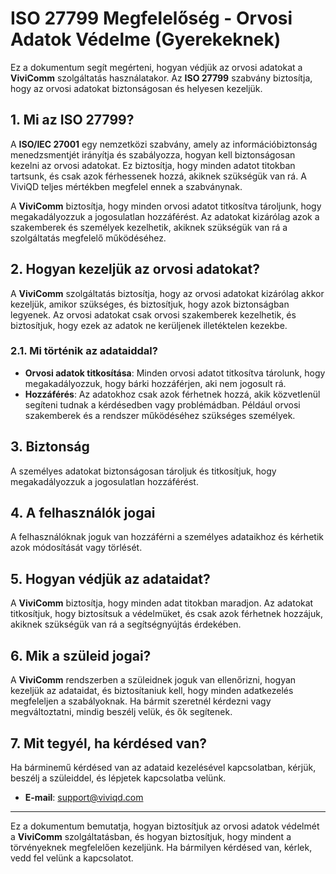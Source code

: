 # ISO 27799 Megfelelőség - Orvosi Adatok Védelme (Gyerekeknek)

Ez a dokumentum segít megérteni, hogyan védjük az orvosi adatokat a **ViviComm** szolgáltatás használatakor. Az **ISO 27799** szabvány biztosítja, hogy az orvosi adatokat biztonságosan és helyesen kezeljük.

## 1. Mi az ISO 27799?

A **ISO/IEC 27001** egy nemzetközi szabvány, amely az információbiztonság menedzsmentjét irányítja és szabályozza, hogyan kell biztonságosan kezelni az orvosi adatokat. Ez biztosítja, hogy minden adatot titokban tartsunk, és csak azok férhessenek hozzá, akiknek szükségük van rá. A ViviQD teljes mértékben megfelel ennek a szabványnak.

A **ViviComm** biztosítja, hogy minden orvosi adatot titkosítva tároljunk, hogy megakadályozzuk a jogosulatlan hozzáférést. Az adatokat kizárólag azok a szakemberek és személyek kezelhetik, akiknek szükségük van rá a szolgáltatás megfelelő működéséhez.

## 2. Hogyan kezeljük az orvosi adatokat?

A **ViviComm** szolgáltatás biztosítja, hogy az orvosi adatokat kizárólag akkor kezeljük, amikor szükséges, és biztosítjuk, hogy azok biztonságban legyenek. Az orvosi adatokat csak orvosi szakemberek kezelhetik, és biztosítjuk, hogy ezek az adatok ne kerüljenek illetéktelen kezekbe.

### **2.1. Mi történik az adataiddal?**
- **Orvosi adatok titkosítása**: Minden orvosi adatot titkosítva tárolunk, hogy megakadályozzuk, hogy bárki hozzáférjen, aki nem jogosult rá.
- **Hozzáférés**: Az adatokhoz csak azok férhetnek hozzá, akik közvetlenül segíteni tudnak a kérdésedben vagy problémádban. Például orvosi szakemberek és a rendszer működéséhez szükséges személyek.

## 3. Biztonság

A személyes adatokat biztonságosan tároljuk és titkosítjuk, hogy megakadályozzuk a jogosulatlan hozzáférést.

## 4. A felhasználók jogai

A felhasználóknak joguk van hozzáférni a személyes adataikhoz és kérhetik azok módosítását vagy törlését.

## 5. Hogyan védjük az adataidat?

A **ViviComm** biztosítja, hogy minden adat titokban maradjon. Az adatokat titkosítjuk, hogy biztosítsuk a védelmüket, és csak azok férhetnek hozzájuk, akiknek szükségük van rá a segítségnyújtás érdekében.

## 6. Mik a szüleid jogai?

A **ViviComm** rendszerben a szüleidnek joguk van ellenőrizni, hogyan kezeljük az adataidat, és biztosítaniuk kell, hogy minden adatkezelés megfeleljen a szabályoknak. Ha bármit szeretnél kérdezni vagy megváltoztatni, mindig beszélj velük, és ők segítenek.

## 7. Mit tegyél, ha kérdésed van?

Ha bárminemű kérdésed van az adataid kezelésével kapcsolatban, kérjük, beszélj a szüleiddel, és lépjetek kapcsolatba velünk.

- **E-mail**: [support@viviqd.com](mailto:support@viviqd.com)

---

Ez a dokumentum bemutatja, hogyan biztosítjuk az orvosi adatok védelmét a **ViviComm** szolgáltatásban, és hogyan biztosítjuk, hogy mindent a törvényeknek megfelelően kezeljünk. Ha bármilyen kérdésed van, kérlek, vedd fel velünk a kapcsolatot.

